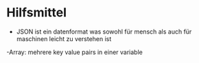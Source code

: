 # Hilfsmittel

- JSON ist ein datenformat was sowohl für mensch als auch für  maschinen leicht zu verstehen ist

-Array: mehrere key value pairs in einer variable 

